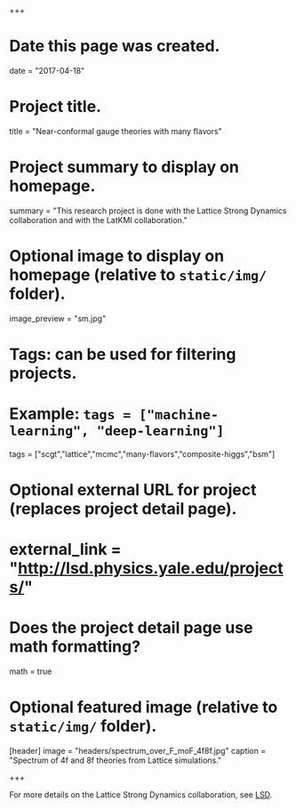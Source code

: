 +++
# Date this page was created.
date = "2017-04-18"

# Project title.
title = "Near-conformal gauge theories with many flavors"

# Project summary to display on homepage.
summary = "This research project is done with the Lattice Strong Dynamics collaboration and with the LatKMI collaboration."

# Optional image to display on homepage (relative to `static/img/` folder).
image_preview = "sm.jpg"

# Tags: can be used for filtering projects.
# Example: `tags = ["machine-learning", "deep-learning"]`
tags = ["scgt","lattice","mcmc","many-flavors","composite-higgs","bsm"]

# Optional external URL for project (replaces project detail page).
# external_link = "http://lsd.physics.yale.edu/projects/"

# Does the project detail page use math formatting?
math = true

# Optional featured image (relative to `static/img/` folder).
[header]
image = "headers/spectrum_over_F_moF_4f8f.jpg"
caption = "Spectrum of 4f and 8f theories from Lattice simulations."

+++

For more details on the Lattice Strong Dynamics collaboration, see [LSD](http://lsd.physics.yale.edu/projects/).
